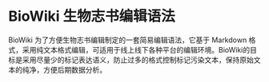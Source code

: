# BioWiki 生物志书编辑语法

BioWiki 为了方便生物志书编辑制定的一套简易编辑语法，它基于 Markdown 格式，采用纯文本格式编辑，可适用于线上线下各种平台的编辑环境。BioWiki的目标是采用尽量少的标记表达语义，防止过多的格式控制标记污染文本，保持原始文本的纯净，方便后期数据分析。
